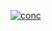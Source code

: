 [![conc](https://github.com/rajat430/parentproject/actions/workflows/concurency.yaml/badge.svg)](https://github.com/rajat430/parentproject/actions/workflows/concurency.yaml)